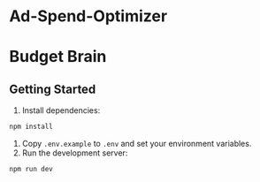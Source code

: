 # Ad-Spend-Optimizer
# Budget Brain

## Getting Started

1. Install dependencies:
```bash
npm install
```
1. Copy `.env.example` to `.env` and set your environment variables.
2. Run the development server:
```bash
npm run dev
```
